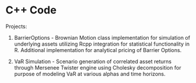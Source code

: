 # C++ Code

Projects:

1) BarrierOptions - Brownian Motion class implementation for simulation of underlying assets utilizing Rcpp integration for statistical functionality in R. Additional implementation for analytical pricing of Barrier Options.

2) VaR Simulation - Scenario generation of correlated asset returns through Mersenee Twister engine using Cholesky decomposition for purpose of modeling VaR at various alphas and time horizons.

